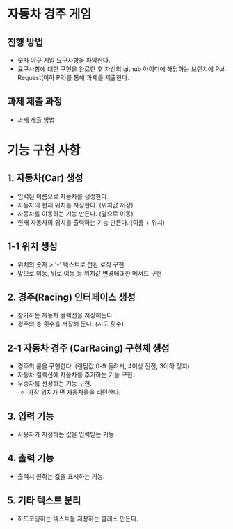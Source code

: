 # 자동차 경주 게임
## 진행 방법
* 숫자 야구 게임 요구사항을 파악한다.
* 요구사항에 대한 구현을 완료한 후 자신의 github 아이디에 해당하는 브랜치에 Pull Request(이하 PR)를 통해 과제를 제출한다.

## 과제 제출 과정
* [과제 제출 방법](https://github.com/next-step/nextstep-docs/tree/master/precourse)


# 기능 구현 사항

## 1. 자동차(Car) 생성
* 입력된 이름으로 자동차를 생성한다.
* 자동차의 현재 위치를 저장한다. (위치값 저장)
* 자동차를 이동하는 기능 만든다. (앞으로 이동)
* 현재 자동차의 위치를 출력하는 기능 만든다. (이름 + 위치)

## 1-1 위치 생성
* 위치의 숫자 > '-' 텍스트로 전환 로직 구현
* 앞으로 이동, 뒤로 이동 등 위치값 변경에대한 메서드 구현

## 2. 경주(Racing) 인터페이스 생성
* 참가하는 자동차 컬렉션을 저장해둔다.
* 경주의 총 횟수를 저장해 둔다. (시도 횟수)

## 2-1 자동차 경주 (CarRacing) 구현체 생성
* 경주의 룰을 구현한다. (랜덤값 0-9 돌려서, 4이상 전진, 3이하 정지)
* 자동차 컬렉션에 자동차를 추가하는 기능 구현.
* 우승자를 선정하는 기능 구현.
  * 가장 위치가 먼 자동차들을 리턴한다.

## 3. 입력 기능
* 사용자가 지정하는 값을 입력받는 기능.

## 4. 출력 기능
* 출력시 원하는 값을 표시하는 기능.

## 5. 기타 텍스트 분리
* 하드코딩하는 텍스트들 저장하는 클래스 만든다.